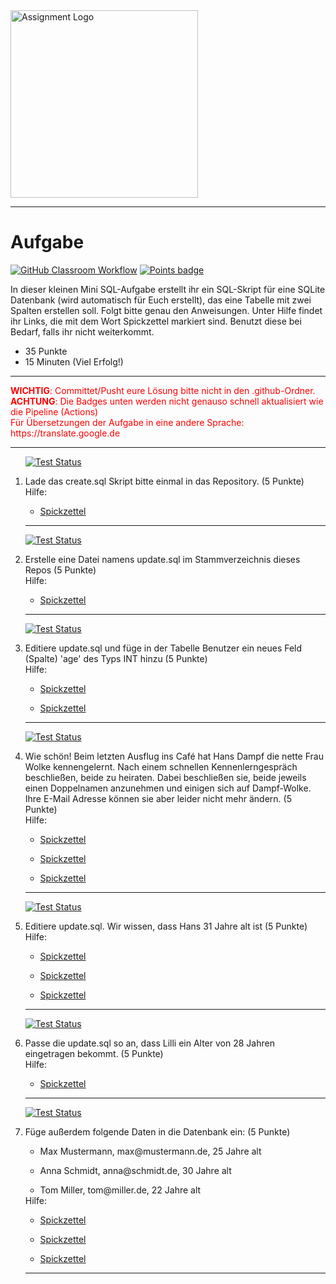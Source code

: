 <img src="https://3.bp.blogspot.com/-VdxnwsQC46k/WUE-wWtj3VI/AAAAAAAAbbE/EsX2rnx6sRkz6AZ3ojgSrSsvKubbyjyQwCLcBGAs/s1600/Sqlite.jpg" alt="Assignment Logo" width="300"/>

---
# Aufgabe
[![GitHub Classroom Workflow](https://github.com/helsoc7/sql-update/actions/workflows/classroom.yml/badge.svg)](https://github.com/helsoc7/sql-update/actions/workflows/classroom.yml) [![Points badge](../../blob/badges/.github/badges/points.svg)](../../actions) 

In dieser kleinen Mini SQL-Aufgabe erstellt ihr ein SQL-Skript für eine SQLite Datenbank (wird automatisch für Euch erstellt), das eine Tabelle mit zwei Spalten erstellen soll. 
 Folgt bitte genau den Anweisungen. Unter Hilfe findet ihr Links, die mit dem Wort Spickzettel markiert sind. Benutzt diese bei Bedarf, falls ihr nicht weiterkommt. 

* 35 Punkte
* 15 Minuten (Viel Erfolg!)

---
<p><span style='color:red;'><b>WICHTIG</b>: Committet/Pusht eure Lösung bitte nicht in den .github-Ordner.<br/> <b>ACHTUNG</b>: Die Badges unten werden nicht genauso schnell aktualisiert wie die Pipeline (Actions)<br/>Für Übersetzungen der Aufgabe in eine andere Sprache: https://translate.google.de <br/></span> </p>

---
<ol>

[![Test Status](../../blob/badges/.github/badges/testStatus_1.svg)](../../actions)  
<li> Lade das create.sql Skript bitte einmal in das Repository. (5 Punkte)</li>
Hilfe: 
<ul><li><a href="">Spickzettel</a></li></ul> 

---

[![Test Status](../../blob/badges/.github/badges/testStatus_2.svg)](../../actions)  
<li> Erstelle eine Datei namens update.sql im Stammverzeichnis dieses Repos (5 Punkte)</li>
Hilfe: 
<ul><li><a href="">Spickzettel</a></li></ul> 

---

[![Test Status](../../blob/badges/.github/badges/testStatus_3.svg)](../../actions)  
<li> Editiere update.sql und füge in der Tabelle Benutzer ein neues Feld (Spalte) 'age' des Typs INT hinzu (5 Punkte)</li>
Hilfe: 
<ul><li><a href="https://www.w3schools.com/SQl/sql_alter.asp">Spickzettel</a></li></ul> 
<ul><li><a href="https://sqlite.org/lang_altertable.html">Spickzettel</a></li></ul> 

---

[![Test Status](../../blob/badges/.github/badges/testStatus_4.svg)](../../actions)  
<li> Wie schön! Beim letzten Ausflug ins Café hat Hans Dampf die nette Frau Wolke kennengelernt. Nach einem schnellen Kennenlerngespräch beschließen, beide zu heiraten. Dabei beschließen sie, beide jeweils einen Doppelnamen anzunehmen und einigen sich auf Dampf-Wolke. Ihre E-Mail Adresse können sie aber leider nicht mehr ändern.   (5 Punkte)</li>
Hilfe: 
<ul><li><a href="https://www.w3schools.com/SQL/sql_update.asp">Spickzettel</a></li></ul> 
<ul><li><a href="https://www.sqlite.org/lang_update.html">Spickzettel</a></li></ul> 
<ul><li><a href="https://www.sqlitetutorial.net/sqlite-update/">Spickzettel</a></li></ul> 

---

[![Test Status](../../blob/badges/.github/badges/testStatus_5.svg)](../../actions)  
<li> Editiere update.sql. Wir wissen, dass Hans 31 Jahre alt ist (5 Punkte)</li>
Hilfe: 
<ul><li><a href="https://www.w3schools.com/SQl/sql_where.asp">Spickzettel</a></li></ul> 
<ul><li><a href="https://sqldocs.org/sqlite/sqlite-where-clause/">Spickzettel</a></li></ul> 
<ul><li><a href="https://www.sqlitetutorial.net/sqlite-where/#:~:text=When%20evaluating%20a%20SELECT%20statement%20with%20a%20WHERE,previous%20step%20with%20columns%20in%20the%20SELECT%20clause.">Spickzettel</a></li></ul> 

---

[![Test Status](../../blob/badges/.github/badges/testStatus_6.svg)](../../actions)  
<li> Passe die update.sql so an, dass Lilli ein Alter von 28 Jahren eingetragen bekommt. (5 Punkte)</li>
Hilfe: 
<ul><li><a href="https://sqldocs.org/sqlite/sqlite-where-clause/">Spickzettel</a></li></ul> 

---

[![Test Status](../../blob/badges/.github/badges/testStatus_7.svg)](../../actions)  
<li> Füge außerdem folgende Daten in die Datenbank ein: (5 Punkte)</li>
<ul><li> Max Mustermann, max@mustermann.de, 25 Jahre alt</li></ul>
<ul><li> Anna Schmidt, anna@schmidt.de, 30 Jahre alt</li></ul>
<ul><li> Tom Miller, tom@miller.de, 22 Jahre alt</li></ul>
Hilfe: 
<ul><li><a href="https://www.w3schools.com/sql/sql_insert.asp">Spickzettel</a></li></ul> 
<ul><li><a href="https://www.sqlite.org/lang_insert.html">Spickzettel</a></li></ul> 
<ul><li><a href="https://www.sqlitetutorial.net/sqlite-insert/">Spickzettel</a></li></ul> 

---
</ol>
